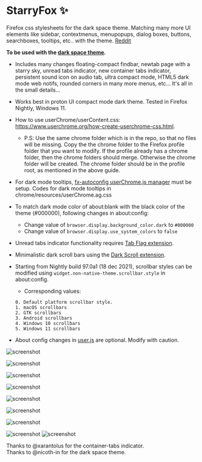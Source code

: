 # StarryFox ✨ 
Firefox css stylesheets for the dark space theme. Matching many more UI elements like sidebar, contextmenus, menupopups, dialog boxes, buttons, searchboxes, tooltips, etc.. with the theme. [Reddit](https://www.reddit.com/r/FirefoxCSS/comments/rb4ckk/starryfox_theme/?utm_source=share&utm_medium=web2x&context=3)

**To be used with the [dark space theme](https://addons.mozilla.org/en-US/firefox/addon/nicothin-space/?utm_source=addons.mozilla.org&utm_medium=referral&utm_content=rating).**

* Includes many changes floating-compact findbar, newtab page with a starry sky, unread tabs indicator, new container tabs indicator, persistent sound icon on audio tab, ultra compact mode, HTML5 dark mode web notifs, rounded corners in many more menus, etc... It's all in the small details...

* Works best in proton UI compact mode dark theme. Tested in Firefox Nightly, Windows 11.

* How to use userChrome/userContent.css: https://www.userchrome.org/how-create-userchrome-css.html. 
  * P.S: Use the same chrome folder which is in the repo, so that no files will be missing. Copy the the chrome folder to the Firefox profile folder that you want to modify. If the   profile already has a chrome folder, then the chrome folders should merge. Otherwise the chrome folder will be created. The chrome folder should be in the profile root, as            mentioned in the above guide.

* For dark mode tooltips, [fx-autoconfig userChrome.js manager](https://github.com/MrOtherGuy/fx-autoconfig) must be setup. Codes for dark mode tooltips in chrome/resources/userChrome.ag.css

* To match dark mode color of about:blank with the black color of the theme (#000000), following changes in about:config:
  * Change value of ```browser.display.background_color.dark``` to ```#000000```
  * Change value of ```browser.display.use_system_colors``` to ```false```

* Unread tabs indicator functionality requires [Tab Flag extension](https://addons.mozilla.org/en-US/firefox/addon/tab-flag/).

* Minimalistic dark scroll bars using the [Dark Scroll extension](https://addons.mozilla.org/en-US/firefox/addon/dark-scroll-for-tweetdeck/).

* Starting from Nightly build 97.0a1 (18 dec 2021), scrollbar styles can be modified using ```widget.non-native-theme.scrollbar.style``` in about:config.
  * Corresponding values:
  ```
  0. Default platform scrollbar style.
  1. macOS scrollbars
  2. GTK scrollbars
  3. Android scrollbars
  4. Windows 10 scrollbars
  5. Windows 11 scrollbars
  ```
* About config changes in [user.js](https://mkaz.blog/misc/using-firefox-user-js-settings-file/) are optional. Modify with caution.

![screenshot](screenshots/starry-fox-pic.png)

![screenshot](screenshots/ntp-starry-fox.gif)

![screenshot](screenshots/urlbar-results.png)

![screenshot](screenshots/new-buttons.png)

![screenshot](screenshots/dialog-boxes-theme.png)

![screenshot](screenshots/findbar.png)

![screenshot](screenshots/html5-notif-dark.png)

![screenshot](screenshots/sidebar.png)
![screenshot](screenshots/container-tab.gif)

Thanks to @xarantolus for the container-tabs indicator.\
Thanks to @nicoth-in for the dark space theme.
